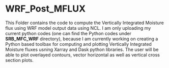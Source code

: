 # WRF_Post_MFLUX
This Folder contains the code to compute the Vertically Integrated Moisture flux using WRF model output data using NCL.
I am only uploading my current python codes (one can find the Python codes under **SRB_MFC_WRF** directory), because I am currently working on creating a Python based toolbax for computing and plotting Vertically Integrated Moisture fluxes usning Xarray and Dask python libraries.
The user will be able to plot overlayed contours, vector horizontal as well as vertical cross section plots.
